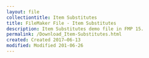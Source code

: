 ```yaml
---
layout: file
collectiontitle: Item Substitutes
title: FileMaker File - Item Substitutes
description: Item Substitutes demo file in FMP 15.
permalink: /Download_Item-Substitutes.html
created: Created 2017–06-13
modified: Modified 201-06-26
---
```


<script async id="_ck_400576" src="https://forms.convertkit.com/400576?v=7"></script>
